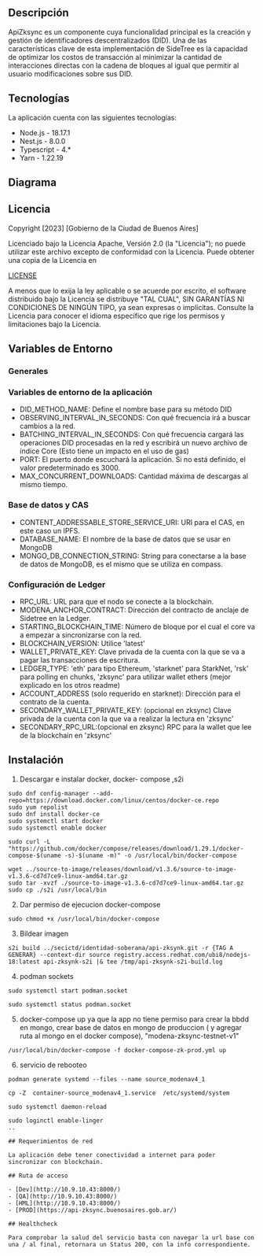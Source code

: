 ## Descripción

ApiZksync es un componente cuya funcionalidad principal es la creación y gestión de identificadores descentralizados (DID). Una de las características clave de esta implementación de SideTree es la capacidad de optimizar los costos de transacción al minimizar la cantidad de interacciones directas con la cadena de bloques al igual que permitir al usuario modificaciones sobre sus DID.

## Tecnologías

La aplicación cuenta con las siguientes tecnologías:

* Node.js - 18.17.1
* Nest.js - 8.0.0
* Typescript - 4.*
* Yarn - 1.22.19

## Diagrama

## Licencia

Copyright [2023] [Gobierno de la Ciudad de Buenos Aires]

Licenciado bajo la Licencia Apache, Versión 2.0 (la "Licencia");
no puede utilizar este archivo excepto de conformidad con la Licencia.
Puede obtener una copia de la Licencia en

[LICENSE](http://www.apache.org/licenses/LICENSE-2.0)

A menos que lo exija la ley aplicable o se acuerde por escrito, el software
distribuido bajo la Licencia se distribuye "TAL CUAL",
SIN GARANTÍAS NI CONDICIONES DE NINGÚN TIPO, ya sean expresas o implícitas.
Consulte la Licencia para conocer el idioma específico que rige los permisos y
limitaciones bajo la Licencia.

## Variables de Entorno

### Generales

### Variables de entorno de la aplicación

- DID_METHOD_NAME: Define el nombre base para su método DID
- OBSERVING_INTERVAL_IN_SECONDS: Con qué frecuencia irá a buscar cambios a la red.
- BATCHING_INTERVAL_IN_SECONDS: Con qué frecuencia cargará las operaciones DID procesadas en la red y escribirá un nuevo archivo de índice Core (Esto tiene un impacto en el uso de gas)
- PORT: El puerto donde escuchará la aplicación. Si no está definido, el valor predeterminado es 3000.
- MAX_CONCURRENT_DOWNLOADS: Cantidad máxima de descargas al mismo tiempo.

### Base de datos y CAS

- CONTENT_ADDRESSABLE_STORE_SERVICE_URI: URI para el CAS, en este caso un IPFS.
- DATABASE_NAME: El nombre de la base de datos que se usar en MongoDB
- MONGO_DB_CONNECTION_STRING: String para conectarse a la base de datos de MongoDB, es el mismo que se utiliza en compass.

### Configuración de Ledger

- RPC_URL: URL para que el nodo se conecte a la blockchain.
- MODENA_ANCHOR_CONTRACT: Dirección del contracto de anclaje de Sidetree en la Ledger.
- STARTING_BLOCKCHAIN_TIME: Número de bloque por el cual el core va a empezar a sincronizarse con la red.
- BLOCKCHAIN_VERSION: Utilice 'latest'
- WALLET_PRIVATE_KEY: Clave privada de la cuenta con la que se va a pagar las transacciones de escritura.
- LEDGER_TYPE: 'eth' para tipo Ethereum, 'starknet' para StarkNet, 'rsk' para polling en chunks, 'zksync' para utilizar wallet ethers (mejor explicado en los otros readme)
- ACCOUNT_ADDRESS (solo requerido en starknet): Dirección para el contrato de la cuenta.
- SECONDARY_WALLET_PRIVATE_KEY: (opcional en zksync) Clave privada de la cuenta con la que va a realizar la lectura en 'zksync'
- SECONDARY_RPC_URL:(opcional en zksync) RPC para la wallet que lee de la blockchain en 'zksync'

## Instalación

1. Descargar e instalar docker, docker- compose ,s2i
````
sudo dnf config-manager --add-repo=https://download.docker.com/linux/centos/docker-ce.repo
sudo yum repolist
sudo dnf install docker-ce
sudo systemctl start docker
sudo systemctl enable docker
````
````
sudo curl -L "https://github.com/docker/compose/releases/download/1.29.1/docker-compose-$(uname -s)-$(uname -m)" -o /usr/local/bin/docker-compose
````

````
wget ../source-to-image/releases/download/v1.3.6/source-to-image-v1.3.6-cd7d7ce9-linux-amd64.tar.gz
sudo tar -xvzf ./source-to-image-v1.3.6-cd7d7ce9-linux-amd64.tar.gz
sudo cp ./s2i /usr/local/bin
````

2. Dar permiso de ejecucion docker-compose
````
sudo chmod +x /usr/local/bin/docker-compose
````

3. Bildear imagen


```
s2i build ../secictd/identidad-soberana/api-zksynk.git -r {TAG A GENERAR} --context-dir source registry.access.redhat.com/ubi8/nodejs-18:latest api-zksynk-s2i |& tee /tmp/api-zksynk-s2i-build.log
```

4. podman sockets

````
sudo systemctl start podman.socket
````
````
sudo systemctl status podman.socket
````

5. docker-compose up
ya que la app no tiene permiso para crear la bbdd en mongo,
crear base de datos en mongo de produccion ( y agregar ruta al mongo en el docker compose), "modena-zksync-testnet-v1"

````
/usr/local/bin/docker-compose -f docker-compose-zk-prod.yml up
````
6. servicio de rebooteo
````
podman generate systemd --files --name source_modenav4_1
````
````
cp -Z  container-source_modenav4_1.service  /etc/systemd/system
````
````
sudo systemctl daemon-reload
````
````
sudo loginctl enable-linger
..

## Requerimientos de red

La aplicación debe tener conectividad a internet para poder sincronizar con blockchain.

## Ruta de acceso

- [Dev](http://10.9.10.43:8000/)
- [QA](http://10.9.10.43:8000/)
- [HML](http://10.9.10.43:8000/)
- [PROD](https://api-zksync.buenosaires.gob.ar/)

## Healthcheck

Para comprobar la salud del servicio basta con navegar la url base con una / al final, retornara un Status 200, con la info correspondiente.

